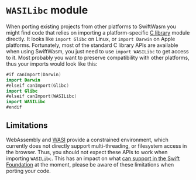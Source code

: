# `WASILibc` module

When porting existing projects from other platforms to SwiftWasm you might find code that relies on
importing a platform-specific [C library](https://en.wikipedia.org/wiki/C_standard_library) module
directly. It looks like `import Glibc` on Linux, or `import Darwin` on Apple platforms. Fortunately,
most of the standard C library APIs are available when using SwiftWasm, you just need to use
`import WASILibc` to get access to it. Most probably you want to preserve compatibility with other
platforms, thus your imports would look like this:

```swift
#if canImport(Darwin)
import Darwin
#elseif canImport(Glibc)
import Glibc
#elseif canImport(WASILibc)
import WASILibc
#endif
```

## Limitations

WebAssembly and [WASI](https://wasi.dev/) provide a constrained environment, which currently
does not directly support multi-threading, or filesystem access in the browser. Thus, you should
not expect these APIs to work when importing `WASILibc`. This has an impact on what [can support
in the Swift Foundation](/getting-started/foundation.md) at the moment, please be aware of these
limitations when porting your code.